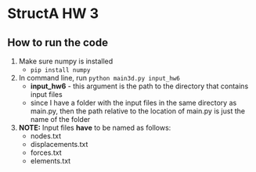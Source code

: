 # StructA HW 3
## How to run the code
1. Make sure numpy is installed
    - `pip install numpy`
2. In command line, run `python main3d.py input_hw6`
    - **input_hw6** - this argument is the path to the directory that contains input files
    - since I have a folder with the input files in the same directory as main.py, then the path relative to the location of main.py is just the name of the folder 
3. **NOTE:** Input files **have** to be named as follows:
    - nodes.txt
    - displacements.txt
    - forces.txt
    - elements.txt

